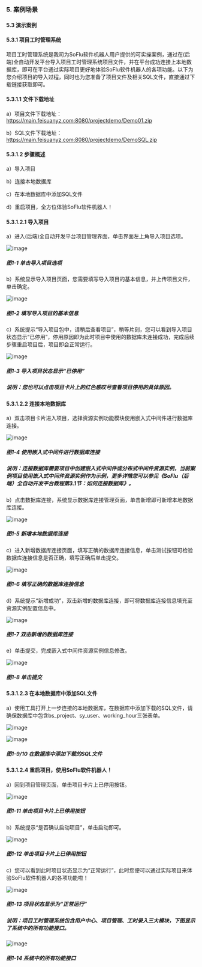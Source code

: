 ### 5. 案例场景

#### 5.3 演示案例

#### 5.3.1 项目工时管理系统

项目工时管理系统是我司为SoFlu软件机器人用户提供的可实操案例，通过在(后端)全自动开发平台导入项目工时管理系统项目文件，并在平台成功连接上本地数据库，即可在平台通过实际项目更好地体验SoFlu软件机器人的各项功能。以下为您介绍项目的导入过程，同时也为您准备了项目文件及相关SQL文件，直接通过下载链接获取即可。

#### 5.3.1.1 文件下载地址

a）项目文件下载地址：https://main.feisuanyz.com:8080/projectdemo/Demo01.zip

b）SQL文件下载地址：https://main.feisuanyz.com:8080/projectdemo/DemoSQL.zip

#### 5.3.1.2 步骤概述

a）导入项目

b）连接本地数据库

c）在本地数据库中添加SQL文件

d）重启项目，全方位体验SoFlu软件机器人！

#### 5.3.1.2.1 导入项目

a）进入(后端)全自动开发平台项目管理界面，单击界面左上角导入项目选项。

![image](https://user-images.githubusercontent.com/79617492/207218852-0b5ccffa-e89a-4edb-974e-b21b879108bb.png)

##### 图1-1 单击导入项目选项

b）系统显示导入项目页面，您需要填写导入项目的基本信息，并上传项目文件，单击确定。

![image](https://user-images.githubusercontent.com/79617492/207218864-f129415e-3214-47bd-b499-331ef76f587d.png)

##### 图1-2 填写导入项目的基本信息

c）系统提示“导入项目包中，请稍后查看项目”，稍等片刻，您可以看到导入项目状态显示“已停用”，停用原因即为此时项目中使用的数据库未连接成功，完成后续步骤重启项目后，项目即会正常运行。

![image](https://user-images.githubusercontent.com/79617492/207218880-7c7e9d41-ec4a-49af-b611-275987cc11dc.png)

##### 图1-3 导入项目状态显示“已停用”

##### 说明：您也可以点击项目卡片上的红色感叹号查看项目停用的具体原因。

#### 5.3.1.2.2 连接本地数据库

a）双击项目卡片进入项目，选择资源实例功能模块使用嵌入式中间件进行数据库连接。

![image](https://user-images.githubusercontent.com/79617492/207218902-a2674f1f-b7ca-42ce-83db-d36142f9ce3e.png)

##### 图1-4 使用嵌入式中间件进行数据库连接

##### 说明：连接数据库需要项目中创建嵌入式中间件或分布式中间件资源实例，当前案例项目使用嵌入式中间件资源实例作为示例，更多详情您可以参见《SoFlu（后端）全自动开发平台教程第3.1节：如何连接数据库》。

b）点击数据库连接，系统显示数据库连接管理页面，单击新增即可新增本地数据库连接。

![image](https://user-images.githubusercontent.com/79617492/207218920-1f9dfa66-bde2-458c-a74f-144ebefdd794.png)

##### 图1-5 新增本地数据库连接

c）进入新增数据库连接页面，填写正确的数据库连接信息，单击测试按钮可检验数据库连接信息是否正确，填写正确后单击提交。

![image](https://user-images.githubusercontent.com/79617492/207218934-528e4f31-e736-431d-9531-e829548be208.png)

##### 图1-6 填写正确的数据库连接信息

d）系统提示“新增成功”，双击新增的数据库连接，即可将数据库连接信息填充至资源实例配置信息中。

![image](https://user-images.githubusercontent.com/79617492/207218949-e5fc79a0-b56a-4ace-b364-c74b3172af10.png)

##### 图1-7 双击新增的数据库连接

e）单击提交，完成嵌入式中间件资源实例信息修改。

![image](https://user-images.githubusercontent.com/79617492/207218968-20cd6252-9fa4-49c5-866a-01ff6dbff72d.png)

##### 图1-8 单击提交

#### 5.3.1.2.3 在本地数据库中添加SQL文件

a）使用工具打开上一步连接的本地数据库，在数据库中添加下载的SQL文件，请确保数据库中包含bs_project、sy_user、working_hour三张表单。

![image](https://user-images.githubusercontent.com/79617492/207218986-956de8b9-cc7e-41f5-a1d0-24d7cb4ce487.png)

![image](https://user-images.githubusercontent.com/79617492/207218998-6031e858-b7b4-4c8d-bc51-69d816bbcfec.png)

##### 图1-9/10 在数据库中添加下载的SQL文件

#### 5.3.1.2.4 重启项目，使用SoFlu软件机器人！

a）回到项目管理页面，单击项目卡片上已停用按钮。

![image](https://user-images.githubusercontent.com/79617492/207219014-4d5869cc-1f7d-4a1f-bcaa-8f71171425d7.png)

##### 图1-11 单击项目卡片上已停用按钮

b）系统提示“是否确认启动项目”，单击启动即可。

![image](https://user-images.githubusercontent.com/79617492/207219027-0b6851ee-bc96-4eeb-829e-bb50ea057b4b.png)

##### 图1-12 单击项目卡片上已停用按钮

c）您可以看到此时项目状态显示为“正常运行”，此时您便可以通过实际项目来体验SoFlu软件机器人的各项功能啦！

![image](https://user-images.githubusercontent.com/79617492/207219034-c4494c45-da9b-4dae-a477-867799170866.png)

##### 图1-13 项目状态显示为“正常运行”

##### 说明：项目工时管理系统包含用户中心、项目管理、工时录入三大模块，下图显示了系统中的所有功能接口。

![image](https://user-images.githubusercontent.com/79617492/207219044-d949a7d7-67ac-481a-9546-cc70958bacc2.png)

##### 图1-14 系统中的所有功能接口
